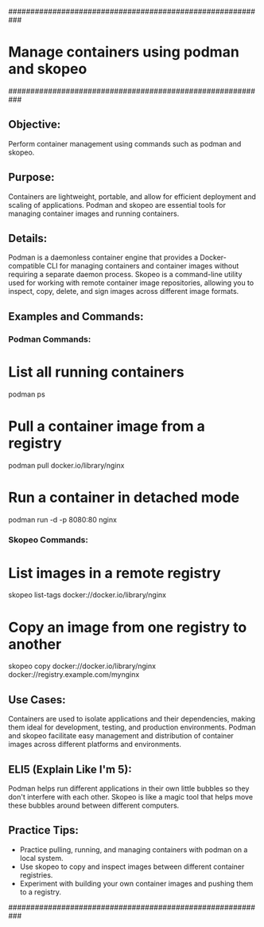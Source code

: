 ###########################################################
# Manage containers using podman and skopeo
###########################################################

## Objective:
Perform container management using commands such as podman and skopeo.

## Purpose:
Containers are lightweight, portable, and allow for efficient deployment and scaling of applications. Podman and skopeo are essential tools for managing container images and running containers.

## Details:
Podman is a daemonless container engine that provides a Docker-compatible CLI for managing containers and container images without requiring a separate daemon process. Skopeo is a command-line utility used for working with remote container image repositories, allowing you to inspect, copy, delete, and sign images across different image formats.

## Examples and Commands:
### Podman Commands:
# List all running containers
podman ps

# Pull a container image from a registry
podman pull docker.io/library/nginx

# Run a container in detached mode
podman run -d -p 8080:80 nginx

### Skopeo Commands:
# List images in a remote registry
skopeo list-tags docker://docker.io/library/nginx

# Copy an image from one registry to another
skopeo copy docker://docker.io/library/nginx docker://registry.example.com/mynginx

## Use Cases:
Containers are used to isolate applications and their dependencies, making them ideal for development, testing, and production environments. Podman and skopeo facilitate easy management and distribution of container images across different platforms and environments.

## ELI5 (Explain Like I'm 5):
Podman helps run different applications in their own little bubbles so they don't interfere with each other. Skopeo is like a magic tool that helps move these bubbles around between different computers.

## Practice Tips:
- Practice pulling, running, and managing containers with podman on a local system.
- Use skopeo to copy and inspect images between different container registries.
- Experiment with building your own container images and pushing them to a registry.

###########################################################

